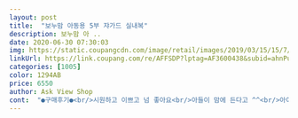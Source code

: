```yaml
---
layout: post 
title:  "보누맘 아동용 5부 쟈가드 실내복" 
description: 보누맘 아 ..
date: 2020-06-30 07:30:03 
img: https://static.coupangcdn.com/image/retail/images/2019/03/15/15/7/3e322447-cc91-49c9-84ea-7ad44c8ae782.jpg 
linkUrl: https://link.coupang.com/re/AFFSDP?lptag=AF3600438&subid=ahnPublicAsk&pageKey=276991053&itemId=549531247&vendorItemId=4504174000&traceid=V0-113-77ddd5f6621869d3 
categories: [1005] 
color: 1294AB 
price: 6550 
author: Ask View Shop 
cont:  "●구매후기●<br/>시원하고 이쁘고 넘 좋아요<br/>아들이 맘에 든다고 ^^<br/>아이가 물고기를 워낙좋아해서 그림부터너무좋아하네요<br/>여름 끝인데 가격이 좀더할인되었음 좋았을텐데요<br/>저렴하면서도 이쁘고 재질도좋아요 ㅎㅎ<br/>" 
---
```

